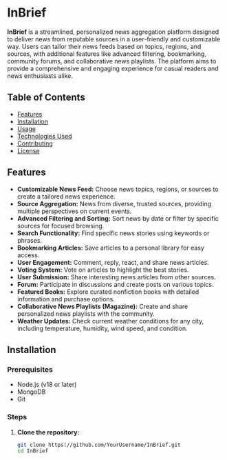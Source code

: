 # InBrief

**InBrief** is a streamlined, personalized news aggregation platform designed to deliver news from reputable sources in a user-friendly and customizable way. Users can tailor their news feeds based on topics, regions, and sources, with additional features like advanced filtering, bookmarking, community forums, and collaborative news playlists. The platform aims to provide a comprehensive and engaging experience for casual readers and news enthusiasts alike.

## Table of Contents
- [Features](#features)
- [Installation](#installation)
- [Usage](#usage)
- [Technologies Used](#technologies-used)
- [Contributing](#contributing)
- [License](#license)

## Features

- **Customizable News Feed:** Choose news topics, regions, or sources to create a tailored news experience.
- **Source Aggregation:** News from diverse, trusted sources, providing multiple perspectives on current events.
- **Advanced Filtering and Sorting:** Sort news by date or filter by specific sources for focused browsing.
- **Search Functionality:** Find specific news stories using keywords or phrases.
- **Bookmarking Articles:** Save articles to a personal library for easy access.
- **User Engagement:** Comment, reply, react, and share news articles.
- **Voting System:** Vote on articles to highlight the best stories.
- **User Submission:** Share interesting news articles from other sources.
- **Forum:** Participate in discussions and create posts on various topics.
- **Featured Books:** Explore curated nonfiction books with detailed information and purchase options.
- **Collaborative News Playlists (Magazine):** Create and share personalized news playlists with the community.
- **Weather Updates:** Check current weather conditions for any city, including temperature, humidity, wind speed, and condition.

## Installation

### Prerequisites
- Node.js (v18 or later)
- MongoDB
- Git

### Steps

1. **Clone the repository:**
   ```bash
   git clone https://github.com/YourUsername/InBrief.git
   cd InBrief
